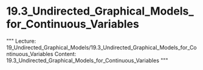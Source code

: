 # 19.3_Undirected_Graphical_Models_for_Continuous_Variables
"""
Lecture: 19_Undirected_Graphical_Models/19.3_Undirected_Graphical_Models_for_Continuous_Variables
Content: 19.3_Undirected_Graphical_Models_for_Continuous_Variables
"""
